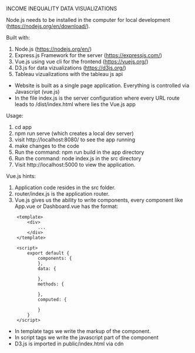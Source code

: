 INCOME INEQUALITY DATA VISUALIZATIONS

Node.js needs to be installed in the computer for local development (https://nodejs.org/en/download/).

Built with:
1. Node.js (https://nodejs.org/en/)
2. Express.js Framework for the server (https://expressjs.com/)
3. Vue.js using vue cli for the frontend (https://vuejs.org/)
4. D3.js for data vizualizations (https://d3js.org/)
5. Tableau vizualizations with the tableau js api

- Website is built as a single page application. Everything is controlled via Javascript (vue.js)
- In the file index.js is the server configuration where every URL route leads to /dist/index.html where lies the Vue.js app

Usage:
1. cd app
2. npm run serve (which creates a local dev server)
3. visit http://localhost:8080/ to see the app running
4. make changes to the code
5. Run the command: npm run build in the app directory
6. Run the command: node index.js in the src directory
7. Visit http://localhost:5000 to view the application.

Vue.js hints:
1. Application code resides in the src folder.
2. router/index.js is the application router.
3. Vue.js gives us the ability to write components, every component like App.vue or Dashboard.vue has the format:

```
	<template>
	    <div>
	        ...
	    </div>
	</template>

	<script>
	    export default {
	        components: {
	        },
	        data: {

	        },
	        methods: {

	        },
	        computed: {

	        }
	    }
	</script>
```

- In template tags we write the markup of the component.
- In script tags we write the javascript part of the component
- D3.js is imported in public/index.html via cdn
